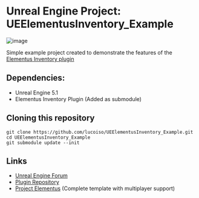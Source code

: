 # Unreal Engine Project: UEElementusInventory_Example

![image](https://user-images.githubusercontent.com/77353979/183305248-f987ea33-dc83-4074-ba6a-2799b19de3e4.png)

Simple example project created to demonstrate the features of the [Elementus Inventory plugin](https://github.com/lucoiso/UEElementusInventory)


## Dependencies:
* Unreal Engine 5.1
* Elementus Inventory Plugin (Added as submodule)

## Cloning this repository
```
git clone https://github.com/lucoiso/UEElementusInventory_Example.git
cd UEElementusInventory_Example
git submodule update --init
```

## Links

* [Unreal Engine Forum](https://forums.unrealengine.com/t/free-elementus-inventory-data-driven-inventory-system/617474?u=lucoiso)
* [Plugin Repository](https://github.com/lucoiso/UEElementusInventory)
* [Project Elementus](https://github.com/lucoiso/UEProject_Elementus) (Complete template with multiplayer support)
